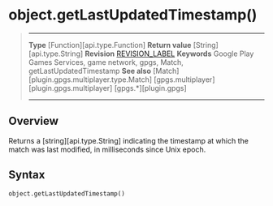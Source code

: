 # object.getLastUpdatedTimestamp()

> --------------------- ------------------------------------------------------------------------------------------
> __Type__              [Function][api.type.Function]
> __Return value__      [String][api.type.String]
> __Revision__          [REVISION_LABEL](REVISION_URL)
> __Keywords__          Google Play Games Services, game network, gpgs, Match, getLastUpdatedTimestamp
> __See also__          [Match][plugin.gpgs.multiplayer.type.Match]
>						[gpgs.multiplayer][plugin.gpgs.multiplayer]
>                       [gpgs.*][plugin.gpgs]
> --------------------- ------------------------------------------------------------------------------------------

## Overview

Returns a [string][api.type.String] indicating the timestamp at which the match was last modified, in milliseconds since Unix epoch.

## Syntax

	object.getLastUpdatedTimestamp()